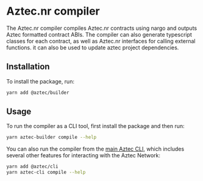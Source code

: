 # Aztec.nr compiler

The Aztec.nr compiler compiles Aztec.nr contracts using nargo and outputs Aztec formatted contract ABIs.
The compiler can also generate typescript classes for each contract, as well as Aztec.nr interfaces for calling external functions.
it can also be used to update aztec project dependencies.

## Installation

To install the package, run: 

```bash
yarn add @aztec/builder
```

## Usage

To run the compiler as a CLI tool, first install the package and then run: 

```bash
yarn aztec-builder compile --help
```

You can also run the compiler from the [main Aztec CLI](../cli/README.md), which includes several other features for interacting with the Aztec Network:

```bash
yarn add @aztec/cli
yarn aztec-cli compile --help
```